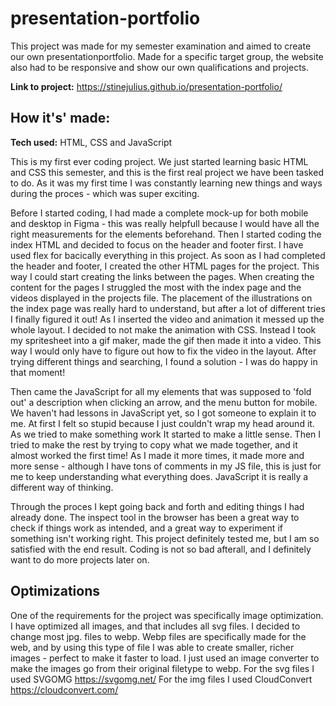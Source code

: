 # presentation-portfolio
This project was made for my semester examination and aimed to create our own presentationportfolio. Made for a specific target group, the website also had to be responsive and show our own qualifications and projects. 

**Link to project:** https://stinejulius.github.io/presentation-portfolio/

## How it's' made:

**Tech used:** HTML, CSS and JavaScript

This is my first ever coding project. We just started learning basic HTML and CSS this semester, and this is the first real project we have been tasked to do. As it was my first time I was constantly learning new things and ways during the proces - which was super exciting. 

Before I started coding, I had made a complete mock-up for both mobile and desktop in Figma - this was really helpfull because I would have all the right measurements for the elements beforehand. Then I started coding the index HTML and decided to focus on the header and footer first. I have used flex for bacically everything in this project. As soon as I had completed the header and footer, I created the other HTML pages for the project. This way I could start creating the links between the pages. When creating the content for the pages I struggled the most with the index page and the videos displayed in the projects file. The placement of the illustrations on the index page was really hard to understand, but after a lot of different tries I finally figured it out! As I inserted the video and animation it messed up the whole layout. I decided to not make the animation with CSS. Instead I took my spritesheet into a gif maker, made the gif then made it into a video. This way I would only have to figure out how to fix the video in the layout. After trying different things and searching, I found a solution - I was do happy in that moment! 

Then came the JavaScript for all my elements that was supposed to 'fold out' a description when clicking an arrow, and the menu button for mobile. We haven't had lessons in JavaScript yet, so I got someone to explain it to me. At first I felt so stupid because I just couldn't wrap my head around it. As we tried to make something work It started to make a little sense. Then I tried to make the rest by trying to copy what we made together, and it almost worked the first time! As I made it more times, it made more and more sense - although I have tons of comments in my JS file, this is just for me to keep understanding what everything does. JavaScript it is really a different way of thinking. 

Through the proces I kept going back and forth and editing things I had already done. The inspect tool in the browser has been a great way to check if things work as intended, and a great way to experiment if something isn't working right. This project definitely tested me, but I am so satisfied with the end result. Coding is not so bad afterall, and I definitely want to do more projects later on. 

## Optimizations

One of the requirements for the project was specifically image optimization. I have optimized all images, and that includes all svg files. I decided to change most jpg. files to webp. Webp files are specifically made for the web, and by using this type of file I was able to create smaller, richer images - perfect to make it faster to load. I just used an image converter to make the images go from their original filetype to webp. 
For the svg files I used SVGOMG https://svgomg.net/
For the img files I used CloudConvert https://cloudconvert.com/